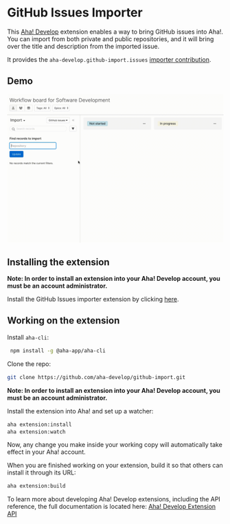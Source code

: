 # GitHub Issues Importer

This [Aha! Develop](https://www.aha.io/develop/overview) extension enables a way to bring GitHub issues into Aha!. You can import from both private and public repositories, and it will bring over the title and description from the imported issue. 

It provides the `aha-develop.github-import.issues` [importer contribution]().

## Demo

![demo](demo.gif)

## Installing the extension

**Note: In order to install an extension into your Aha! Develop account, you must be an account administrator.**

Install the GitHub Issues importer extension by clicking [here](https://secure.aha.io/settings/account/extensions/install?url=).

## Working on the extension

Install `aha-cli`:

```sh
 npm install -g @aha-app/aha-cli
```

Clone the repo:

```sh
git clone https://github.com/aha-develop/github-import.git
```

**Note: In order to install an extension into your Aha! Develop account, you must be an account administrator.**

Install the extension into Aha! and set up a watcher:

```sh
aha extension:install
aha extension:watch
```

Now, any change you make inside your working copy will automatically take effect in your Aha! account.

When you are finished working on your extension, build it so that others can install it through its URL:

```sh
aha extension:build
```

To learn more about developing Aha! Develop extensions, including the API reference, the full documentation is located here: [Aha! Develop Extension API]()
